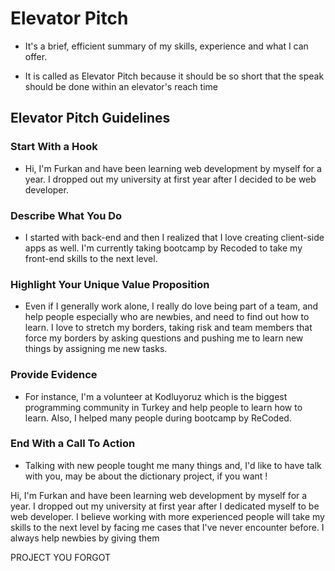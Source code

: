 # Elevator Pitch

- It's a brief, efficient summary of my skills, experience and what I can offer.

- It is called as Elevator Pitch because it should be so short that the speak should be done within an elevator's reach time

## Elevator Pitch Guidelines

### Start With a Hook

- Hi, I'm Furkan and have been learning web development by myself for a year. I dropped out my university at first year after I decided to be web developer.

### Describe What You Do

- I started with back-end and then I realized that I love creating client-side apps as well. I'm currently taking bootcamp by Recoded to take my front-end skills to the next level.

### Highlight Your Unique Value Proposition

- Even if I generally work alone, I really do love being part of a team, and help people especially who are newbies, and need to find out how to learn.
I love to stretch my borders, taking risk and team members that force my borders by asking questions and pushing me to learn new things by assigning me new tasks.

### Provide Evidence

- For instance, I'm a volunteer at Kodluyoruz which is the biggest programming community in Turkey and help people to learn how to learn. Also, I helped many people during bootcamp by ReCoded.

### End With a Call To Action

- Talking with new people tought me many things and, I'd like to have talk with you, may be about the dictionary project, if you want !

Hi, I'm Furkan and have been learning web development by myself for a year. I dropped out my university at first year after I dedicated myself to be web developer. I believe working with more experienced people will take my skills to the next level by facing me cases that I've never encounter before. I always help newbies by giving them

PROJECT YOU FORGOT
